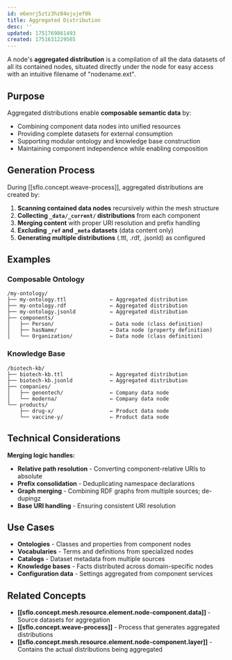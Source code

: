 ```yaml
---
id: e6enrj5ztz3hz84ojujef0k
title: Aggregated Distribution
desc: ''
updated: 1751769861493
created: 1751631229565
---
```


A node's **aggregated distribution** is a compilation of all the data datasets of all its contained nodes, situated directly under the node for easy access with an intuitive filename of "nodename.ext".

## Purpose

Aggregated distributions enable **composable semantic data** by:
- Combining component data nodes into unified resources
- Providing complete datasets for external consumption
- Supporting modular ontology and knowledge base construction
- Maintaining component independence while enabling composition

## Generation Process

During [[sflo.concept.weave-process]], aggregated distributions are created by:
1. **Scanning contained data nodes** recursively within the mesh structure
2. **Collecting `_data/_current/` distributions** from each component
3. **Merging content** with proper URI resolution and prefix handling
4. **Excluding `_ref` and `_meta` datasets** (data content only)
5. **Generating multiple distributions** (.ttl, .rdf, .jsonld) as configured

## Examples

### Composable Ontology
```
/my-ontology/
├── my-ontology.ttl              ← Aggregated distribution
├── my-ontology.rdf              ← Aggregated distribution  
├── my-ontology.jsonld           ← Aggregated distribution
├── components/
│   ├── Person/                  ← Data node (class definition)
│   ├── hasName/                 ← Data node (property definition)
│   └── Organization/            ← Data node (class definition)
```

### Knowledge Base
```
/biotech-kb/
├── biotech-kb.ttl               ← Aggregated distribution
├── biotech-kb.jsonld            ← Aggregated distribution
├── companies/
│   ├── genentech/               ← Company data node
│   └── moderna/                 ← Company data node
└── products/
    ├── drug-x/                  ← Product data node
    └── vaccine-y/               ← Product data node
```

## Technical Considerations

**Merging logic handles:**
- **Relative path resolution** - Converting component-relative URIs to absolute
- **Prefix consolidation** - Deduplicating namespace declarations
- **Graph merging** - Combining RDF graphs from multiple sources; de-dupingz
- **Base URI handling** - Ensuring consistent URI resolution

## Use Cases

- **Ontologies** - Classes and properties from component nodes
- **Vocabularies** - Terms and definitions from specialized nodes  
- **Catalogs** - Dataset metadata from multiple sources
- **Knowledge bases** - Facts distributed across domain-specific nodes
- **Configuration data** - Settings aggregated from component services

## Related Concepts

- **[[sflo.concept.mesh.resource.element.node-component.data]]** - Source datasets for aggregation
- **[[sflo.concept.weave-process]]** - Process that generates aggregated distributions
- **[[sflo.concept.mesh.resource.element.node-component.layer]]** - Contains the actual distributions being aggregated